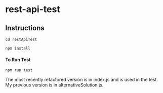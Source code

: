 # rest-api-test

## Instructions

``` cd restApiTest ```

``` npm install ```

#### To Run Test

``` npm run test ```

The most recently refactored version is in index.js and is used in the test. My previous version is in alternativeSolution.js.